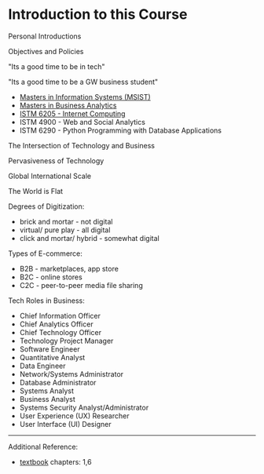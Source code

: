 # Introduction to this Course

Personal Introductions

Objectives and Policies

"Its a good time to be in tech"

"Its a good time to be a GW business student"

 + [Masters in Information Systems (MSIST)](http://business.gwu.edu/programs/specialized-masters/m-s-information-systems-technology/)
 + [Masters in Business Analytics](http://business.gwu.edu/programs/specialized-masters/m-s-in-business-analytics/)
 + [ISTM 6205 - Internet Computing](http://bulletin.gwu.edu/search/?P=ISTM+6205)
 + ISTM 4900 - Web and Social Analytics
 + ISTM 6290 - Python Programming with Database Applications

The Intersection of Technology and Business

Pervasiveness of Technology

Global International Scale

The World is Flat

Degrees of Digitization:

 + brick and mortar - not digital
 + virtual/ pure play - all digital
 + click and mortar/ hybrid - somewhat digital

Types of E-commerce:

  + B2B - marketplaces, app store
  + B2C - online stores
  + C2C - peer-to-peer media file sharing

Tech Roles in Business:

 + Chief Information Officer
 + Chief Analytics Officer
 + Chief Technology Officer
 + Technology Project Manager
 + Software Engineer
 + Quantitative Analyst
 + Data Engineer
 + Network/Systems Administrator
 + Database Administrator
 + Systems Analyst
 + Business Analyst
 + Systems Security Analyst/Administrator
 + User Experience (UX) Researcher
 + User Interface (UI) Designer

<hr>

Additional Reference:

+ [textbook](README.md#accompanying-textbook) chapters: 1,6

